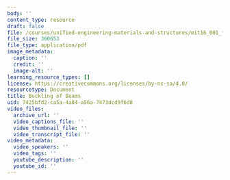 ```yaml
---
body: ''
content_type: resource
draft: false
file: /courses/unified-engineering-materials-and-structures/mit16_001_f21_lec33lec34lec35.pdf
file_size: 360653
file_type: application/pdf
image_metadata:
  caption: ''
  credit: ''
  image-alt: ''
learning_resource_types: []
license: https://creativecommons.org/licenses/by-nc-sa/4.0/
resourcetype: Document
title: Buckling of Beams
uid: 7425bfd2-ca5a-4a84-a56a-7473dcd9f6d8
video_files:
  archive_url: ''
  video_captions_file: ''
  video_thumbnail_file: ''
  video_transcript_file: ''
video_metadata:
  video_speakers: ''
  video_tags: ''
  youtube_description: ''
  youtube_id: ''
---
```

